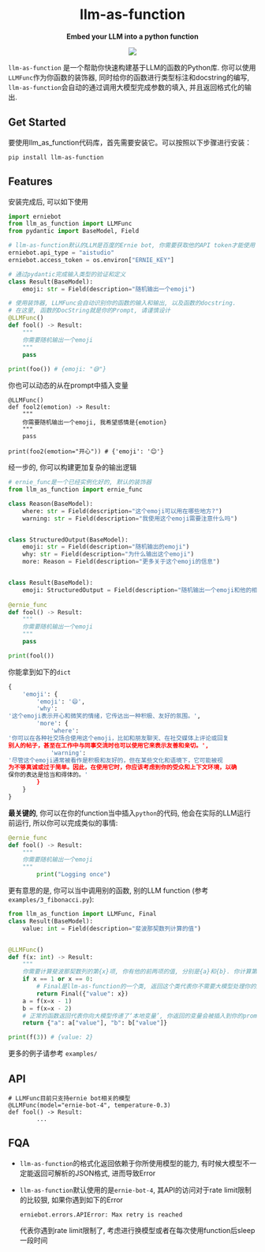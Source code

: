 <div align="center">
  <h1>llm-as-function</h1>
  <p><strong>Embed your LLM into a python function</strong></p>
  <p>
        <a href="https://pypi.org/project/llm-as-function/">
      <img src="https://img.shields.io/pypi/v/llm-as-function.svg">
    </a>
  </p>
</div>


`llm-as-function` 是一个帮助你快速构建基于LLM的函数的Python库. 你可以使用`LLMFunc`作为你函数的装饰器, 同时给你的函数进行类型标注和docstring的编写, `llm-as-function`会自动的通过调用大模型完成参数的填入, 并且返回格式化的输出.

## Get Started
要使用llm_as_function代码库，首先需要安装它。可以按照以下步骤进行安装：
```
pip install llm-as-function
```
## Features

安装完成后, 可以如下使用

```python
import erniebot
from llm_as_function import LLMFunc
from pydantic import BaseModel, Field

# llm-as-function默认的LLM是百度的Ernie bot, 你需要获取他的API token才能使用
erniebot.api_type = "aistudio"
erniebot.access_token = os.environ["ERNIE_KEY"]

# 通过pydantic完成输入类型的验证和定义
class Result(BaseModel):
    emoji: str = Field(description="随机输出一个emoji")

# 使用装饰器, LLMFunc会自动识别你的函数的输入和输出, 以及函数的docstring.
# 在这里, 函数的DocString就是你的Prompt, 请谨慎设计
@LLMFunc()
def fool() -> Result:
    """
    你需要随机输出一个emoji
    """
    pass
  
print(foo()) # {emoji: "😅"}
```

你也可以动态的从在prompt中插入变量

```
@LLMFunc()
def fool2(emotion) -> Result:
    """
    你需要随机输出一个emoji, 我希望感情是{emotion}
    """
    pass
  
print(foo2(emotion="开心")) # {'emoji': '😊'}
```

经一步的, 你可以构建更加复杂的输出逻辑

```python
# ernie_func是一个已经实例化好的, 默认的装饰器
from llm_as_function import ernie_func 

class Reason(BaseModel):
    where: str = Field(description="这个emoji可以用在哪些地方?")
    warning: str = Field(description="我使用这个emoji需要注意什么吗")


class StructuredOutput(BaseModel):
    emoji: str = Field(description="随机输出的emoji")
    why: str = Field(description="为什么输出这个emoji")
    more: Reason = Field(description="更多关于这个emoji的信息")


class Result(BaseModel):
    emoji: StructuredOutput = Field(description="随机输出一个emoji和他的相关的信息")
    
@ernie_func
def fool() -> Result:
    """
    你需要随机输出一个emoji
    """
    pass

print(fool())
```

你能拿到如下的`dict`

```python
{
    'emoji': {
        'emoji': '😄',
        'why':
'这个emoji表示开心和微笑的情绪，它传达出一种积极、友好的氛围。',
        'more': {
            'where':
'你可以在各种社交场合使用这个emoji，比如和朋友聊天、在社交媒体上评论或回复
别人的帖子，甚至在工作中与同事交流时也可以使用它来表示友善和亲切。',
            'warning':
'尽管这个emoji通常被看作是积极和友好的，但在某些文化和语境下，它可能被视
为不够真诚或过于简单。因此，在使用它时，你应该考虑到你的受众和上下文环境，以确
保你的表达是恰当和得体的。'
        }
    }
}
```

**最关键的**, 你可以在你的function当中插入`python`的代码, 他会在实际的LLM运行前运行, 所以你可以完成类似的事情:

```python
@ernie_func
def fool() -> Result:
    """
    你需要随机输出一个emoji
    """
		print("Logging once")
```

更有意思的是, 你可以当中调用别的函数, 别的LLM function (参考`examples/3_fibonacci.py`):

```python
from llm_as_function import LLMFunc, Final
class Result(BaseModel):
    value: int = Field(description="斐波那契数列计算的值")


@LLMFunc()
def f(x: int) -> Result:
    """
    你需要计算斐波那契数列的第{x}项, 你有他的前两项的值, 分别是{a}和{b}. 你计算第{x}项的方式是将前两项的值相加. 请你计算出第{x}项的值"""
    if x == 1 or x == 0:
      	# Final是llm-as-function的一个类, 返回这个类代表你不需要大模型处理你的这个输出. Final当中应该是一个dict, 他的格式和你定义的Result是相同的
        return Final({"value": x})
    a = f(x=x - 1)
    b = f(x=x - 2)
    # 正常的函数返回代表你向大模型传递了‘本地变量’, 你返回的变量会被插入到你的prompt当中.
    return {"a": a["value"], "b": b["value"]}

print(f(3)) # {value: 2}
```

更多的例子请参考 `examples/`



## API

```
# LLMFunc目前只支持ernie bot相关的模型
@LLMFunc(model="ernie-bot-4", temperature-0.3)
def fool() -> Result:
		...
```



## FQA

* `llm-as-function`的格式化返回依赖于你所使用模型的能力, 有时候大模型不一定能返回可解析的JSON格式, 进而导致Error

* `llm-as-function`默认使用的是`ernie-bot-4`, 其API的访问对于rate limit限制的比较狠, 如果你遇到如下的Error

  ```
  erniebot.errors.APIError: Max retry is reached
  ```

  代表你遇到rate limit限制了, 考虑进行换模型或者在每次使用function后sleep一段时间
